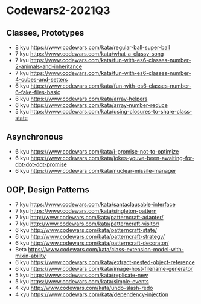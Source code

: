 # Codewars2-2021Q3

## Classes, Prototypes

* 8 kyu https://www.codewars.com/kata/regular-ball-super-ball
* 7 kyu https://www.codewars.com/kata/what-a-classy-song
* 7 kyu https://www.codewars.com/kata/fun-with-es6-classes-number-2-animals-and-inheritance
* 7 kyu https://www.codewars.com/kata/fun-with-es6-classes-number-4-cubes-and-setters
* 6 kyu https://www.codewars.com/kata/fun-with-es6-classes-number-6-fake-files-basic
* 6 kyu https://www.codewars.com/kata/array-helpers
* 6 kyu https://www.codewars.com/kata/array-number-reduce
* 5 kyu https://www.codewars.com/kata/using-closures-to-share-class-state

## Asynchronous

* 6 kyu https://www.codewars.com/kata/i-promise-not-to-optimize
* 6 kyu https://www.codewars.com/kata/jokes-youve-been-awaiting-for-dot-dot-dot-promise
* 6 kyu https://www.codewars.com/kata/nuclear-missile-manager

## OOP, Design Patterns

* 7 kyu https://www.codewars.com/kata/santaclausable-interface
* 7 kyu https://www.codewars.com/kata/singleton-pattern
* 7 kyu http://www.codewars.com/kata/patterncraft-adapter/
* 7 kyu http://www.codewars.com/kata/patterncraft-visitor/
* 6 kyu http://www.codewars.com/kata/patterncraft-state/
* 6 kyu http://www.codewars.com/kata/patterncraft-strategy/
* 6 kyu http://www.codewars.com/kata/patterncraft-decorator/
* Beta  https://www.codewars.com/kata/class-extension-model-with-mixin-ability
* 6 kyu https://www.codewars.com/kata/extract-nested-object-reference
* 6 kyu https://www.codewars.com/kata/image-host-filename-generator
* 5 kyu https://www.codewars.com/kata/replicate-new
* 5 kyu https://www.codewars.com/kata/simple-events
* 4 kyu http://www.codewars.com/kata/undo-slash-redo
* 4 kyu https://www.codewars.com/kata/dependency-injection
